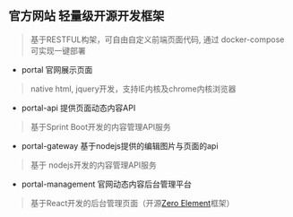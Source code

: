 ## 官方网站 轻量级开源开发框架
> 基于RESTFUL构架，可自由自定义前端页面代码, 通过 docker-compose 可实现一键部署
 
- portal 官网展示页面 
 > native html, jquery开发，支持IE内核及chrome内核浏览器
- portal-api 提供页面动态内容API
 > 基于Sprint Boot开发的内容管理API服务
- portal-gateway 基于nodejs提供的编辑图片与页面的api
 > 基于 nodejs开发的内容管理API服务
- portal-management 官网动态内容后台管理平台
 > 基于React开发的后台管理页面（开源[Zero Element](https://github.com/kequandian/zero-element-docs)框架）
